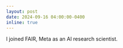 ```yaml
---
layout: post
date: 2024-09-16 04:00:00-0400
inline: true
---
```


I joined FAIR, Meta as an AI research scientist.
